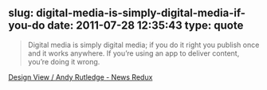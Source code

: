 slug: digital-media-is-simply-digital-media-if-you-do
date: 2011-07-28 12:35:43
type: quote
---

> Digital media is simply digital media; if you do it right you publish once and it works anywhere. If you’re using an app to deliver content, you’re doing it wrong.

[Design View / Andy Rutledge - News Redux](http://andyrutledge.com/news-redux.php)
